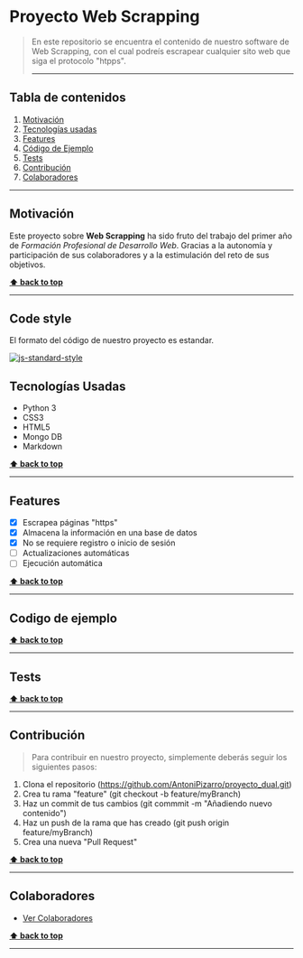 # Proyecto Web Scrapping

> En este repositorio se encuentra el contenido de nuestro software de Web Scrapping, con el cual podreís escrapear cualquier sito web que siga el protocolo "htpps".
>
> ---

## Tabla de contenidos

1. [Motivación](#motivación)
1. [Tecnologías usadas](#tecnologías-usadas)
1. [Features](#features)
1. [Código de Ejemplo](#codigo-de-ejemplo)
1. [Tests](#tests)
1. [Contribución](#contribución)
1. [Colaboradores](#colaboradores)
   <!---1. [How to use?](#HowToUse)-->
   <!---1. [Licencia](#Licencia)-->
   <!---2. [Estado de Construcción](#EstadodeConstruccion)-->
   <!---6. [Instalación](#Instalación)-->

---

## Motivación

Este proyecto sobre **Web Scrapping** ha sido fruto del trabajo del primer año de _Formación Profesional de Desarrollo Web_. Gracias a la autonomía y participación de sus colaboradores y a la estimulación del reto de sus objetivos.

**[⬆ back to top](#table-of-contents)**

---

## Code style

El formato del código de nuestro proyecto es estandar.

[![js-standard-style](https://img.shields.io/badge/code%20style-standard-brightgreen.svg?style=flat)](https://github.com/feross/standard)

## Tecnologías Usadas

- Python 3
- CSS3
- HTML5
- Mongo DB
- Markdown

**[⬆ back to top](#table-of-contents)**

---

## Features

- [x] Escrapea páginas "https"
- [x] Almacena la información en una base de datos
- [x] No se requiere registro o inicio de sesión
- [ ] Actualizaciones automáticas
- [ ] Ejecución automática

**[⬆ back to top](#table-of-contents)**

---

## Codigo de ejemplo

**[⬆ back to top](#table-of-contents)**

---

## Tests

**[⬆ back to top](#table-of-contents)**

---

## Contribución

> Para contribuir en nuestro proyecto, simplemente deberás seguir los siguientes pasos:

1. Clona el repositorio (https://github.com/AntoniPizarro/proyecto_dual.git)
2. Crea tu rama "feature" (git checkout -b feature/myBranch)
3. Haz un commit de tus cambios (git commmit -m "Añadiendo nuevo contenido")
4. Haz un push de la rama que has creado (git push origin feature/myBranch)
5. Crea una nueva "Pull Request"

**[⬆ back to top](#table-of-contents)**

---

## Colaboradores

- [Ver Colaboradores](https://github.com/AntoniPizarro/proyecto_dual/pulse)

**[⬆ back to top](#table-of-contents)**

---

